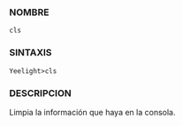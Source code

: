 ### NOMBRE
    cls

### SINTAXIS
```shell    
Yeelight>cls
```

### DESCRIPCION
Limpia la información que haya en la consola.
